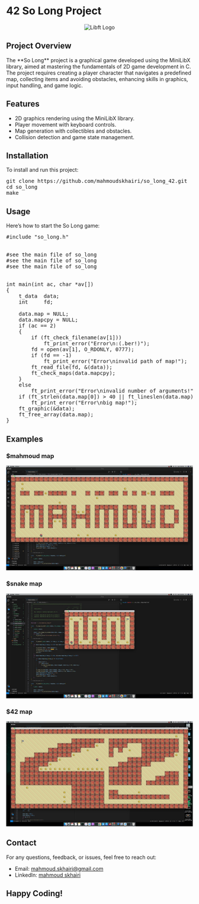 # 42 So Long Project

<p align="center">
  <img src="so_long.png" alt="Libft Logo" style="max-width: 100%; height: auto;">
</p>

## Project Overview

<p>
The **So Long** project is a graphical game developed using the MiniLibX library, aimed at mastering the fundamentals of 2D game development in C. The project requires creating a player character that navigates a predefined map, collecting items and avoiding obstacles, enhancing skills in graphics, input handling, and game logic.
</p>

## Features

<ul>
  <li>2D graphics rendering using the MiniLibX library.</li>
  <li>Player movement with keyboard controls.</li>
  <li>Map generation with collectibles and obstacles.</li>
  <li>Collision detection and game state management.</li>
</ul>

## Installation

<p>To install and run this project:</p>

<pre>
git clone https://github.com/mahmoudskhairi/so_long_42.git
cd so_long
make
</pre>

## Usage

<p>Here’s how to start the So Long game:</p>

<pre>
#include "so_long.h"


#see the main file of so_long
#see the main file of so_long
#see the main file of so_long


int	main(int ac, char *av[])
{
	t_data	data;
	int		fd;

	data.map = NULL;
	data.mapcpy = NULL;
	if (ac == 2)
	{
		if (ft_check_filename(av[1]))
			ft_print_error("Error\n:(.ber!)");
		fd = open(av[1], O_RDONLY, 0777);
		if (fd == -1)
			ft_print_error("Error\ninvalid path of map!");
		ft_read_file(fd, &(data));
		ft_check_maps(data.mapcpy);
	}
	else
		ft_print_error("Error\ninvalid number of arguments!");
	if (ft_strlen(data.map[0]) > 40 || ft_lineslen(data.map) > 21)
		ft_print_error("Error\nbig map!");
	ft_graphic(&data);
	ft_free_array(data.map);
}
</pre>

## Examples

### $mahmoud map

<p align="center">
  <img src="so_long_mahmoud.jpg" alt="Libft Logo" style="max-width: 100%; height: auto;">
</p>

### $snake map
<p align="center">
  <img src="so_long_snake.jpg" alt="Libft Logo" style="max-width: 100%; height: auto;">
</p>

### $42 map
<p align="center">
  <img src="so_long_42.jpg" alt="Libft Logo" style="max-width: 100%; height: auto;">
</p>


<h2 id="contact">Contact</h2>
<p>For any questions, feedback, or issues, feel free to reach out:</p>
<ul>
  <li>Email: <a href="mailto:mahmoud.skhairi@gmail.com">mahmoud.skhairi@gmail.com</a></li>
  <li>LinkedIn: <a href="https://www.linkedin.com/in/mahmoud-skhairi" target="_blank">mahmoud skhairi</a></li>
</ul>

<h2>Happy Coding!</h2>
